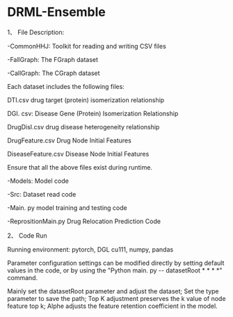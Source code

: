 # DRML-Ensemble

1、 File Description:

-CommonHHJ: Toolkit for reading and writing CSV files

-FallGraph: The FGraph dataset

-CallGraph: The CGraph dataset

Each dataset includes the following files:

DTI.csv drug target (protein) isomerization relationship

DGI. csv: Disease Gene (Protein) Isomerization Relationship

DrugDisI.csv drug disease heterogeneity relationship

DrugFeature.csv Drug Node Initial Features

DiseaseFeature.csv Disease Node Initial Features

Ensure that all the above files exist during runtime.

-Models: Model code

-Src: Dataset read code

-Main. py model training and testing code

-ReprositionMain.py Drug Relocation Prediction Code



2、 Code Run

Running environment: pytorch, DGL cu111, numpy, pandas

Parameter configuration settings can be modified directly by setting default values in the code, or by using the "Python main. py -- datasetRoot * * * *" command.

Mainly set the datasetRoot parameter and adjust the dataset; Set the type parameter to save the path; Top K adjustment preserves the k value of node feature top k; Alphe adjusts the feature retention coefficient in the model.
